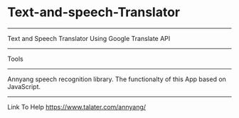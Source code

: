 # Text-and-speech-Translator
___________________________________________
Text and Speech Translator Using Google Translate API 
____
Tools
___________
Annyang speech recognition library.
The functionalty of this App based on JavaScript.
____________________
Link To Help
https://www.talater.com/annyang/
